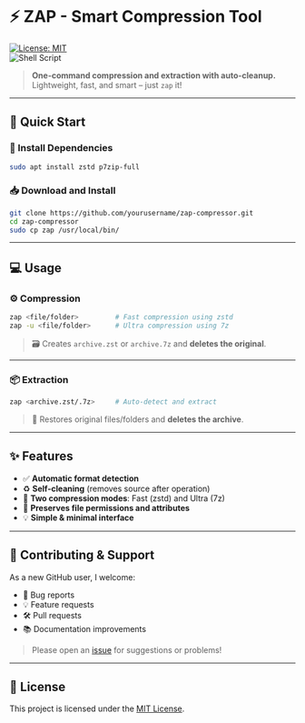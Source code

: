 # ⚡ ZAP - Smart Compression Tool

[![License: MIT](https://img.shields.io/badge/License-MIT-green.svg)](LICENSE)  
![Shell Script](https://img.shields.io/badge/Shell_Script-121011?logo=gnu-bash&logoColor=white)

> **One-command compression and extraction with auto-cleanup.**  
> Lightweight, fast, and smart – just `zap` it!

---

## 🚀 Quick Start

### 🔧 Install Dependencies

```bash
sudo apt install zstd p7zip-full
```

### 📥 Download and Install

```bash
git clone https://github.com/yourusername/zap-compressor.git
cd zap-compressor
sudo cp zap /usr/local/bin/
```

 ---

## 💻 Usage

### ⚙️ Compression

```bash
zap <file/folder>         # Fast compression using zstd
zap -u <file/folder>      # Ultra compression using 7z
```

> 🗃️ Creates `archive.zst` or `archive.7z` and **deletes the original**.

---

### 📦 Extraction

```bash
zap <archive.zst/.7z>     # Auto-detect and extract
```

> 🔄 Restores original files/folders and **deletes the archive**.

---

## ✨ Features

- ✅ **Automatic format detection**
- ♻️ **Self-cleaning** (removes source after operation)
- 🚀 **Two compression modes**: Fast (zstd) and Ultra (7z)
- 🔐 **Preserves file permissions and attributes**
- 💡 **Simple & minimal interface**

---

## 🤝 Contributing & Support

As a new GitHub user, I welcome:

- 🐛 Bug reports  
- 💡 Feature requests  
- 🛠️ Pull requests  
- 📚 Documentation improvements

> Please open an [issue](https://github.com/yourusername/zap-compressor/issues) for suggestions or problems!

---

## 📄 License

This project is licensed under the [MIT License](LICENSE).

